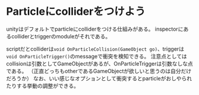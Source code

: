 # Particleにcolliderをつけよう

unityはデフォルトでparticleにcolliderをつける仕組みがある。
inspectorにあるcolliderとtriggerのmoduleがそれである。

scriptだとcolliderは`void OnParticleCollision(GameObject go)`、triggerは`void OnParticleTrigger()`のmessageで衝突を検知できる。
注意点としてはcollisionは引数としてGameObjectがあるが、OnParticleTriggerは引数なしな点である。
（正直どっちもotherであるGameObjectが欲しいと思うのは自分だけだろうか）
なお、いい感じなオプションとして衝突するとparticleがおしやられたりする挙動の調整ができる。

